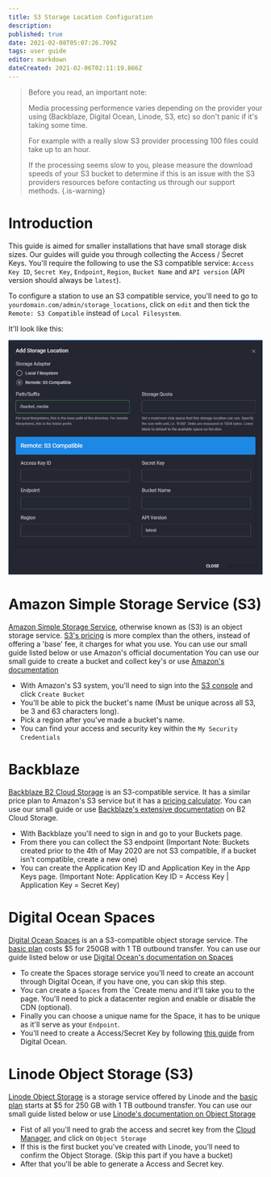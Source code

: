 ```yaml
---
title: S3 Storage Location Configuration
description: 
published: true
date: 2021-02-08T05:07:26.709Z
tags: user guide
editor: markdown
dateCreated: 2021-02-06T02:11:19.866Z
---
```


> Before you read, an important note:
>
> Media processing performence varies depending on the provider your using (Backblaze, Digital Ocean, Linode, S3, etc) so don't panic if it's taking some time.
>
> For example with a really slow S3 provider processing 100 files could take up to an hour.
>
> If the processing seems slow to you, please measure the download speeds of your S3 bucket to determine if this is an issue with the S3 providers resources before contacting us through our support methods.
{.is-warning}

# Introduction

This guide is aimed for smaller installations that have small storage disk sizes. Our guides will guide you through collecting the Access / Secret Keys. You'll require the following to use the S3 compatible service: `Access Key ID`, `Secret Key`, `Endpoint`, `Region`, `Bucket Name` and `API version` (API version should always be `latest`).

To configure a station to use an S3 compatible service, you'll need to go to `yourdomain.com/admin/storage_locations`, click on `edit` and then tick the `Remote: S3 Compatible` instead of `Local Filesystem`.

It'll look like this:

![storage_location.png](/images/storage-locations/storage_location.png)

# Amazon Simple Storage Service (S3)

[Amazon Simple Storage Service](https://aws.amazon.com/s3/), otherwise known as (S3) is an object storage service. [S3's pricing](https://aws.amazon.com/s3/pricing/) is more complex than the others, instead of offering a 'base' fee, it charges for what you use. You can use our small guide listed below or use Amazon's official documentation You can use our small guide to create a bucket and collect key's or use [Amazon's documentation](https://docs.aws.amazon.com/s3/index.html)

- With Amazon's S3 system, you'll need to sign into the [S3 console](https://console.aws.amazon.com/s3/) and click `Create Bucket`
- You'll be able to pick the bucket's name (Must be unique across all S3, be 3 and 63 characters long).
- Pick a region after you've made a bucket's name.
- You can find your access and security key within the `My Security Credentials`

# Backblaze

[Backblaze B2 Cloud Storage](https://www.backblaze.com/b2/cloud-storage.html) is an S3-compatible service. It has a similar price plan to Amazon's S3 service but it has a [pricing calculator](https://www.backblaze.com/b2/cloud-storage-pricing.html). You can use our small guide or use [Backblaze's extensive documentation](https://help.backblaze.com/hc/en-us/categories/202640068-Backblaze-B2-Cloud-Storage) on B2 Cloud Storage.

- With Backblaze you'll need to sign in and go to your Buckets page.
- From there you can collect the S3 endpoint (Important Note: Buckets created prior to the 4th of May 2020 are not S3 compatible, if a bucket isn't compatible, create a new one)
- You can create the Application Key ID and Application Key in the App Keys page. (Important Note: Application Key ID = Access Key | Application Key = Secret Key)

# Digital Ocean Spaces

[Digital Ocean Spaces](https://www.digitalocean.com/products/spaces/) is an a S3-compatible object storage service. The [basic plan](https://www.digitalocean.com/docs/spaces/#plans-and-pricing) costs $5 for 250GB with 1 TB outbound transfer. You can use our guide listed below or use [Digital Ocean's documentation on Spaces](https://www.digitalocean.com/docs/spaces/)

- To create the Spaces storage service you'll need to create an account through Digital Ocean, if you have one, you can skip this step.
- You can create a `Spaces` from the `Create menu and it'll take you to the page. You'll need to pick a datacenter region and enable or disable the CDN (optional).
- Finally you can choose a unique name for the Space, it has to be unique as it'll serve as your `Endpoint`.
- You'll need to create a Access/Secret Key by following [this guide](https://www.digitalocean.com/docs/spaces/how-to/manage-access/) from Digital Ocean.

# Linode Object Storage (S3)

[Linode Object Storage](https://www.linode.com/products/object-storage/) is a storage service offered by Linode and the [basic plan](https://www.linode.com/pricing/#row--storage) starts at $5 for 250 GB with 1 TB outbound transfer. You can use our small guide listed below or use [Linode's documentation on Object Storage](https://www.linode.com/docs/guides/how-to-use-object-storage/)

- Fist of all you'll need to grab the access and secret key from the [Cloud Manager](https://cloud.linode.com/), and click on `Object Storage`
- If this is the first bucket you've created with Linode, you'll need to confirm the Object Storage. (Skip this part if you have a bucket)
- After that you'll be able to generate a Access and Secret key.